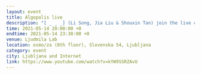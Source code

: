 ```yaml
---
layout: event
title: Algopolis live
description: "[ _ _ _] (Li Song, Jia Liu & Shouxin Tan) join the live coding meeting in Ljubljana hosted by Ljudmila Lab, live streaming on Youtube"
time: 2021-05-14 20:00:00 +0
endtime: 2021-05-14 23:30:00 +0
venue: Ljudmila Lab
location: osmo/za (8th floor), Slovenska 54, Ljubljana
category: event
city: Ljubljana and Internet
link: https://www.youtube.com/watch?v=kYW9SSRZAvU
---
```

